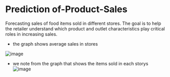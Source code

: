 # Prediction of-Product-Sales
Forecasting sales of food items sold in different stores. The goal is to help the retailer understand which product and outlet characteristics play critical roles in increasing sales.

 * the graph shows average sales in stores

![image](https://github.com/ashrafabuareesh/Prediction-_of-Product-Sales/assets/123064338/c33012b3-b386-44bf-94ee-2ce28a35891f)

* we note from the graph that shows the items sold in each storys 
![image](https://github.com/ashrafabuareesh/Prediction-_of-Product-Sales/assets/123064338/154ec1ab-6143-49e9-a2c4-1f455c661885)
